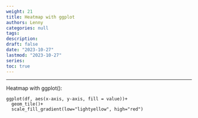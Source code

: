 ```yaml
---
weight: 21
title: Heatmap with ggplot
authors: Lenny
categories: null
tags: 
description: 
draft: false
date: "2023-10-27"
lastmod: "2023-10-27"
series:
toc: true
---
```



<!--more-->
---

Heatmap with ggplot():

```
ggplot(df, aes(x-axis, y-axis, fill = value))+
  geom_tile()+
  scale_fill_gradient(low="lightyellow", high="red")
```
